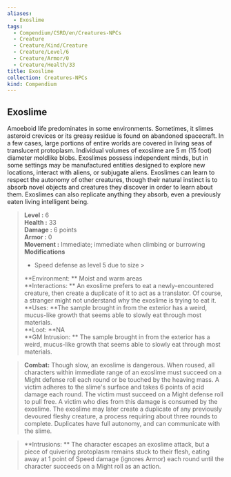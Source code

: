 ```yaml
---
aliases:
  - Exoslime
tags:
  - Compendium/CSRD/en/Creatures-NPCs
  - Creature
  - Creature/Kind/Creature
  - Creature/Level/6
  - Creature/Armor/0
  - Creature/Health/33
title: Exoslime
collection: Creatures-NPCs
kind: Compendium
---
```

## Exoslime  
Amoeboid life predominates in some environments. Sometimes, it slimes asteroid crevices or its greasy residue is found on abandoned spacecraft. In a few cases, large portions of entire worlds are covered in living seas of translucent protoplasm. Individual volumes of exoslime are 5 m (15 foot) diameter moldlike blobs. Exoslimes possess independent minds, but in some settings may be manufactured entities designed to explore new locations, interact with aliens, or subjugate aliens. Exoslimes can learn to respect the autonomy of other creatures, though their natural instinct is to absorb novel objects and creatures they discover in order to learn about them. Exoslimes can also replicate anything they absorb, even a previously eaten living intelligent being.  

  
> **Level :** 6  
> **Health :** 33  
> **Damage :** 6 points  
> **Armor :** 0  
> **Movement :** Immediate; immediate when climbing or burrowing  
> **Modifications**  
>- Speed defense as level 5 due to size >
>  
> **Environment: ** Moist and warm areas  
> **Interactions: ** An exoslime prefers to eat a newly-encountered creature, then create a duplicate of it to act as a translator. Of course, a stranger might not understand why the exoslime is trying to eat it.  
> **Uses: **The sample brought in from the exterior has a weird, mucus-like growth that seems able to slowly eat through most materials.  
> **Loot: **NA  
> **GM Intrusion: ** The sample brought in from the exterior has a weird, mucus-like growth that seems able to slowly eat through most materials.  

> **Combat:** 
> Though slow, an exoslime is dangerous. When roused, all characters within immediate range of an exoslime must succeed on a Might defense roll each round or be touched by the heaving mass. A victim adheres to the slime's surface and takes 6 points of acid damage each round. The victim must succeed on a Might defense roll to pull free. A victim who dies from this damage is consumed by the exoslime. The exoslime may later create a duplicate of any previously devoured fleshy creature, a process requiring about three rounds to complete. Duplicates have full autonomy, and can communicate with the slime.  
  

> **Intrusions: ** 
> The character escapes an exoslime attack, but a piece of quivering protoplasm remains stuck to their flesh, eating away at 1 point of Speed damage (ignores Armor) each round until the character succeeds on a Might roll as an action.  
